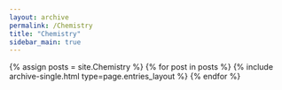 ```yaml
---
layout: archive
permalink: /Chemistry
title: "Chemistry"
sidebar_main: true
---
```

{% assign posts = site.Chemistry %}
{% for post in posts %} {% include archive-single.html type=page.entries_layout %} {% endfor %}